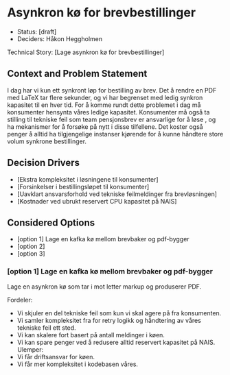 # Asynkron kø for brevbestillinger

* Status: [draft]
* Deciders: Håkon Heggholmen

Technical Story: [Lage asynkron kø for brevbestillinger]

## Context and Problem Statement

I dag har vi kun ett synkront løp for bestilling av brev. Det å rendre en PDF med LaTeX tar flere sekunder, og vi har 
begrenset med ledig synkron kapasitet til en hver tid. For å komme rundt dette problemet i dag må konsumenter hensynta
våres ledige kapasitet. Konsumenter må også ta stilling til tekniske feil som team pensjonsbrev er ansvarlige for å løse
, og ha mekanismer for å forsøke på nytt i disse tilfellene. Det koster også penger å alltid ha tilgjengelige instanser 
kjørende for å kunne håndtere store volum synkrone bestillinger.

## Decision Drivers
* [Ekstra kompleksitet i løsningene til konsumenter]
* [Forsinkelser i bestillingsløpet til konsumenter]
* [Uavklart ansvarsforhold ved tekniske feilmeldinger fra brevløsningen]
* [Kostnader ved ubrukt reservert CPU kapasitet på NAIS]

## Considered Options

* [option 1] Lage en kafka kø mellom brevbaker og pdf-bygger
* [option 2] 
* [option 3]

### [option 1] Lage en kafka kø mellom brevbaker og pdf-bygger

Lage en asynkron kø som tar i mot letter markup og produserer PDF.

Fordeler:
* Vi skjuler en del tekniske feil som kun vi skal agere på fra konsumenten.
* Vi samler kompleksitet fra for retry logikk og håndtering av våres tekniske feil ett sted.
* Vi kan skalere fort basert på antall meldinger i køen.
* Vi kan spare penger ved å redusere alltid reservert kapasitet på NAIS.
Ulemper:
* Vi får driftsansvar for køen.
* Vi får mer kompleksitet i kodebasen våres.

